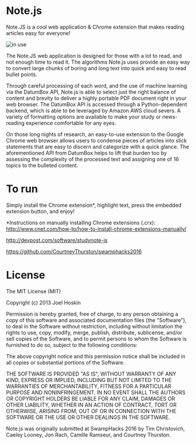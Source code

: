 # Note.js
Note.JS is a cool web application & Chrome extension that makes reading articles easy for everyone!

![in use](https://i.gyazo.com/09b785b2217d968ed2812a960ab79d1e.png)

The Note.JS web application is designed for those with a lot to read, and not enough time to read it. The algorithms Note.js uses provide an easy way to convert large chunks of boring and long text into quick and easy to read bullet points.

Through careful processing of each word, and the use of machine learning via the DatumBox API, Note.js is able to select just the right balance of content and brevity to deliver a highly portable PDF document right in your web browser. The DatumBox API is accessed through a Python-dependent backend, which is able to be leveraged by Amazon AWS cloud severs. A variety of formatting options are available to make your study or news-reading experience comfortable for any eyes.

On those long nights of research, an easy-to-use extension to the Google Chrome web browser allows users to condense pieces of articles into slick statements that are easy to discern and categorize with a quick glance. The aforementioned API from DatumBox helps to lift that burden too by assessing the complexity of the processed text and assigning one of 16 topics to the bulleted content.

# To run
Simply install the Chrome extension*, highlight text, press the embedded extension button, and enjoy!

*Instructions on manually installing Chrome extensions (.crx): http://www.cnet.com/how-to/how-to-install-chrome-extensions-manually/

http://devpost.com/software/studynote-js

https://github.com/CourtneyThurston/swamphacks2016

# License
The MIT License (MIT)

Copyright (c) 2013 Joel Hoskin

Permission is hereby granted, free of charge, to any person obtaining a copy of
this software and associated documentation files (the "Software"), to deal in
the Software without restriction, including without limitation the rights to
use, copy, modify, merge, publish, distribute, sublicense, and/or sell copies of
the Software, and to permit persons to whom the Software is furnished to do so,
subject to the following conditions:

The above copyright notice and this permission notice shall be included in all
copies or substantial portions of the Software.

THE SOFTWARE IS PROVIDED "AS IS", WITHOUT WARRANTY OF ANY KIND, EXPRESS OR
IMPLIED, INCLUDING BUT NOT LIMITED TO THE WARRANTIES OF MERCHANTABILITY, FITNESS
FOR A PARTICULAR PURPOSE AND NONINFRINGEMENT. IN NO EVENT SHALL THE AUTHORS OR
COPYRIGHT HOLDERS BE LIABLE FOR ANY CLAIM, DAMAGES OR OTHER LIABILITY, WHETHER
IN AN ACTION OF CONTRACT, TORT OR OTHERWISE, ARISING FROM, OUT OF OR IN
CONNECTION WITH THE SOFTWARE OR THE USE OR OTHER DEALINGS IN THE SOFTWARE.

Note.js was originally submitted at SwampHacks 2016 by Tim Christovich, Caeley Looney, Jon Rach, Camille Ramseur, and Courtney Thurston.
